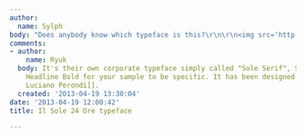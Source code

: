 ```yaml
---
author:
  name: Sylph
body: "Does anybody know which typeface is this?\r\n\r\n<img src='http://s14.postimg.org/kw8fspa0h/sshot_22.png'>"
comments:
- author:
    name: Ryuk
  body: It's their own corporate typeface simply called "Sole Serif", Sole Serif Display
    Headline Bold for your sample to be specific. It has been designed by [[http://www.molotro.com/sole.html|Molotro
    Luciano Perondi]].
  created: '2013-04-19 13:30:04'
date: '2013-04-19 12:00:42'
title: Il Sole 24 Ore typeface

---
```

